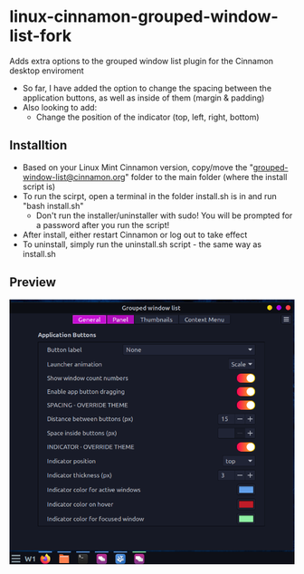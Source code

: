 # linux-cinnamon-grouped-window-list-fork
Adds extra options to the grouped window list plugin for the Cinnamon desktop enviroment

- So far, I have added the option to change the spacing between the application buttons, as well as inside of them (margin & padding)
- Also looking to add:
  - Change the position of the indicator (top, left, right, bottom)


## Installtion
- Based on your Linux Mint Cinnamon version, copy/move the "grouped-window-list@cinnamon.org" folder to the main folder (where the install script is)
- To run the scirpt, open a terminal in the folder install.sh is in and run "bash install.sh"
  - Don't run the installer/uninstaller with sudo! You will be prompted for a password after you run the script!
- After install, either restart Cinnamon or log out to take effect
- To uninstall, simply run the uninstall.sh script - the same way as install.sh

## Preview

![Preview](preview.png)
